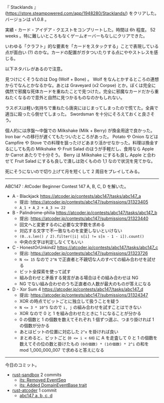 『 Stacklands 』 (<https://store.steampowered.com/app/1948280/Stacklands/>) をクリアした。バージョンは v1.0.8 。

実績・カード・アイデア・クエストをコンプリートした。時間は 6h 程度。 52 weeks 。特に難しいところもなくゲームオーバーもなしにクリアできた。

いわゆる「クラフト」的な要素を「カードをスタックする」ことで表現している点が面白い (?) のかな。カードの配置がガタついたりする点にややストレスを感じる。

以下ネタバレがあるので注意。

見つけにくそうなのは Dog (Wolf + Bone) 。 Wolf をなんとかするところの連想からでなんとかなるかな。あとは Graveyard (x2 Corpse) とか。ぼくは完全に偶然で邪魔な死体カードを重ねたことで見つけた。完全に邪魔なカードだから重ねたくなるので意外と自然に見つかるものなのかもしれない。

ラスボスは軽い気持ちで重ねたら唐突にはじまってしまったので慌てた。全員で適当に殴ったら倒せてしまった。 Swordsman を十分にそろえておくと良さそう。

個人的には序盤〜中盤での Milkshake (Milk + Berry) が換金用途で良かった。 Iron bar への移行が遅くてもたついたところがあった。 Potato や Onion などは Campfire や Stove での料理を狙ったけどあまり活かせなかった。料理は換金するにしても先の Milkshake や Fruit Salad のほうが手軽だし、食用なら Apple か Carrot あたりで十分そう。 Berry は Milkshake にするも良し Apple と合わせて Fruit Salad にするも良しで潰しは効くものの 1,1 なので状況を見てかな。

死にそうにないので切り上げて月を短くして 2 周目をプレイしてみる。

---

ABC147 : AtCoder Beginner Contest 147 A, B, C, D を解いた。

- A - Blackjack
  <https://atcoder.jp/contests/abc147/tasks/abc147_a>
  - 提出: <https://atcoder.jp/contests/abc147/submissions/31323405>
  - `A_1 + A_2 + A_3 >= 22`
- B - Palindrome-philia
  <https://atcoder.jp/contests/abc147/tasks/abc147_b>
  - 提出: <https://atcoder.jp/contests/abc147/submissions/31323440>
  - 回文へと変更するのに必要な文字数を求める
  - 対応する文字で不一致なものを変更しないといけない
  - `(0..s.len() / 2).filter(|i| s[i] != s[n - 1 - i]).count()`
  - 中央の文字は判定しなくてもいい
- C - HonestOrUnkind2
  <https://atcoder.jp/contests/abc147/tasks/abc147_c>
  - 提出: <https://atcoder.jp/contests/abc147/submissions/31323726>
  - `N <= 15` なので `2^N` で正直者と不親切な人のすべての組み合わせを試せる
  - ビット全探索を使って試す
  - 組み合わせと矛盾する発言がある場合はその組み合わせは NG
  - NG でない組み合わせのうち正直者の人数が最大のものが答えになる
- D - Xor Sum 4
  <https://atcoder.jp/contests/abc147/tasks/abc147_d>
  - 提出: <https://atcoder.jp/contests/abc147/submissions/31324347>
  - XOR の時点でビットごとに独立して扱うことを疑う
  - `N <= 3 * 10^5` なので `i, j` の組み合わせを試すことはできない
  - XOR なので 0 と 1 を組み合わせたときに 1 になることが分かる
  - 0 の個数と 1 の個数を数えてそれぞれ 1 個ずつ選ぶ、つまり掛ければ 1 の個数が分かる
  - あとはビットの位置に対応した `2^x` を掛ければ良い
  - まとめると、ビットごと (`0 <= i < 60`) に A を走査して 0 と 1 の個数を数えてその位の数と掛けたもの `(0の個数) * (1の個数) * 2^i` の和を mod 1_000_000_007 で求めると答えになる

---

今日のコミット。

- [rust-sandbox](https://github.com/bouzuya/rust-sandbox) 2 commits
  - [its: Removed EventSeq](https://github.com/bouzuya/rust-sandbox/commit/2637239e458a4fc03fdd11a81d2afa7c8666f873)
  - [its: Added DomainEventBase trait](https://github.com/bouzuya/rust-sandbox/commit/ade6418f45b055a25accd028e7f73ea4740da8f6)
- [rust-atcoder](https://github.com/bouzuya/rust-atcoder) 1 commit
  - [abc147 a, b, c, d](https://github.com/bouzuya/rust-atcoder/commit/008beddef624637757b86f8518dd820ce7ba55f6)
